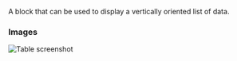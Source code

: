A block that can be used to display a vertically oriented list of data.

### Images

![Table screenshot](https://gitlab.com/appsemble/appsemble/-/raw/0.34.13/config/assets/list.png)
